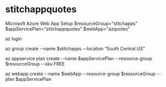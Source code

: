 # stitchappquotes
Microsoft Azure Web App Setup
$resourceGroup="stitchapps"
$appServicePlan="stitchappquotes"
$webApp="azquotes"

az login

az group create --name $stitchapps --location "South Central US"

az appservice plan create --name $appServicePlan --resource-group $resourceGroup --sku FREE

az webapp create --name $webApp --resource-group $resourceGroup --plan $appServicePlan

